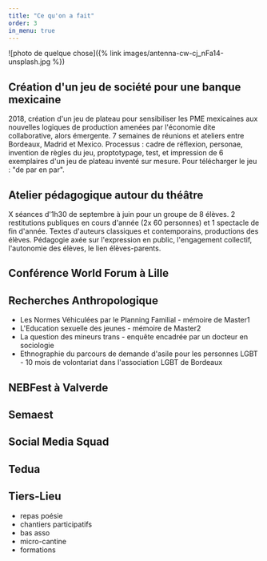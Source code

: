 ```yaml
---
title: "Ce qu'on a fait"
order: 3
in_menu: true
---
```

![photo de quelque chose]({% link images/antenna-cw-cj_nFa14-unsplash.jpg %})

## Création d'un jeu de société pour une banque mexicaine 

2018, création d'un jeu de plateau pour sensibiliser les PME mexicaines aux 
nouvelles logiques de production amenées par l'économie dite collaborative, alors émergente. 7 semaines de réunions et ateliers entre
 Bordeaux, Madrid et Mexico. Processus : cadre de réflexion, personae, invention de règles du jeu, proptotypage, test, et impression de 6 
exemplaires d'un jeu de plateau inventé sur mesure. Pour télécharger le jeu : "de par en par".

## Atelier pédagogique autour du théâtre 

X séances d'1h30 de septembre à juin pour un groupe de 8 élèves.
2 restitutions publiques en cours d'année (2x 60 personnes) et 1 spectacle de fin d'année. 
Textes d'auteurs classiques et contemporains, productions des élèves.
Pédagogie axée sur l'expression en public, l'engagement collectif, l'autonomie des élèves, le lien élèves-parents.

## Conférence World Forum à Lille 

## Recherches Anthropologique 

- Les Normes Véhiculées par le Planning Familial - mémoire de Master1
- L'Education sexuelle des jeunes - mémoire de Master2
- La question des mineurs trans - enquête encadrée par un docteur en sociologie
- Ethnographie du parcours de demande d'asile pour les personnes LGBT - 10 mois de volontariat dans l'association LGBT de Bordeaux

## NEBFest à Valverde 

## Semaest

## Social Media Squad

## Tedua 

## Tiers-Lieu 

- repas poésie
- chantiers participatifs 
- bas asso
- micro-cantine
- formations 